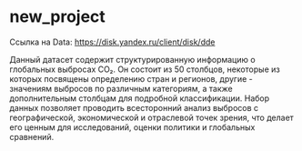 # new_project
Ссылка на Data: https://disk.yandex.ru/client/disk/dde

Данный датасет содержит структурированную информацию о глобальных выбросах CO₂. Он состоит из 50 столбцов, некоторые из которых посвящены определению стран и регионов, другие - значениям выбросов по различным категориям, а также дополнительным столбцам для подробной классификации. Набор данных позволяет проводить всесторонний анализ выбросов с географической, экономической и отраслевой точек зрения, что делает его ценным для исследований, оценки политики и глобальных сравнений.
